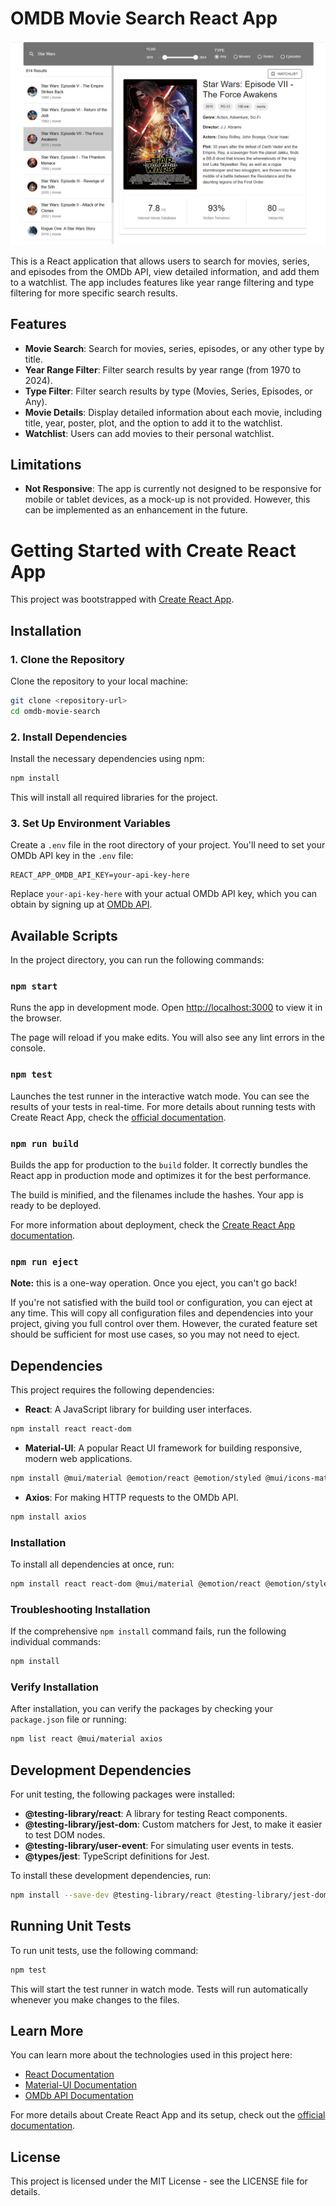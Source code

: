 # OMDB Movie Search React App 
![OMDB Movie Search React App ](public/omdb-movie-search-cover.png)

This is a React application that allows users to search for movies, series, and episodes from the OMDb API, view detailed information, and add them to a watchlist. The app includes features like year range filtering and type filtering for more specific search results.

## Features

- **Movie Search**: Search for movies, series, episodes, or any other type by title.
- **Year Range Filter**: Filter search results by year range (from 1970 to 2024).
- **Type Filter**: Filter search results by type (Movies, Series, Episodes, or Any).
- **Movie Details**: Display detailed information about each movie, including title, year, poster, plot, and the option to add it to the watchlist.
- **Watchlist**: Users can add movies to their personal watchlist.

## Limitations

- **Not Responsive**: The app is currently not designed to be responsive for mobile or tablet devices, as a mock-up is not provided. However, this can be implemented as an enhancement in the future.

# Getting Started with Create React App

This project was bootstrapped with [Create React App](https://github.com/facebook/create-react-app).

## Installation

### 1. Clone the Repository

Clone the repository to your local machine:

```bash
git clone <repository-url>
cd omdb-movie-search
```

### 2. Install Dependencies

Install the necessary dependencies using npm:

```bash
npm install
```

This will install all required libraries for the project.

### 3. Set Up Environment Variables

Create a `.env` file in the root directory of your project. You'll need to set your OMDb API key in the `.env` file:

```env
REACT_APP_OMDB_API_KEY=your-api-key-here
```

Replace `your-api-key-here` with your actual OMDb API key, which you can obtain by signing up at [OMDb API](http://www.omdbapi.com/).

## Available Scripts

In the project directory, you can run the following commands:

### `npm start`

Runs the app in development mode. Open [http://localhost:3000](http://localhost:3000) to view it in the browser.

The page will reload if you make edits. You will also see any lint errors in the console.

### `npm test`

Launches the test runner in the interactive watch mode. You can see the results of your tests in real-time. For more details about running tests with Create React App, check the [official documentation](https://create-react-app.dev/docs/running-tests/).

### `npm run build`

Builds the app for production to the `build` folder. It correctly bundles the React app in production mode and optimizes it for the best performance.

The build is minified, and the filenames include the hashes. Your app is ready to be deployed.

For more information about deployment, check the [Create React App documentation](https://create-react-app.dev/docs/deployment/).

### `npm run eject`

**Note:** this is a one-way operation. Once you eject, you can't go back!

If you're not satisfied with the build tool or configuration, you can eject at any time. This will copy all configuration files and dependencies into your project, giving you full control over them. However, the curated feature set should be sufficient for most use cases, so you may not need to eject.

## Dependencies

This project requires the following dependencies:

- **React**: A JavaScript library for building user interfaces.
```bash
npm install react react-dom
```

- **Material-UI**: A popular React UI framework for building responsive, modern web applications.
```bash
npm install @mui/material @emotion/react @emotion/styled @mui/icons-material
```

- **Axios**: For making HTTP requests to the OMDb API.
```bash
npm install axios
```

### Installation

To install all dependencies at once, run:

```bash
npm install react react-dom @mui/material @emotion/react @emotion/styled @mui/icons-material axios
```

### Troubleshooting Installation

If the comprehensive `npm install` command fails, run the following individual commands:

```bash
npm install
```
### Verify Installation

After installation, you can verify the packages by checking your `package.json` file or running:
```bash
npm list react @mui/material axios
```

## Development Dependencies

For unit testing, the following packages were installed:

- **@testing-library/react**: A library for testing React components.
- **@testing-library/jest-dom**: Custom matchers for Jest, to make it easier to test DOM nodes.
- **@testing-library/user-event**: For simulating user events in tests.
- **@types/jest**: TypeScript definitions for Jest.

To install these development dependencies, run:

```bash
npm install --save-dev @testing-library/react @testing-library/jest-dom @testing-library/user-event @types/jest
```

## Running Unit Tests

To run unit tests, use the following command:

```bash
npm test
```

This will start the test runner in watch mode. Tests will run automatically whenever you make changes to the files.

## Learn More

You can learn more about the technologies used in this project here:

- [React Documentation](https://reactjs.org/)
- [Material-UI Documentation](https://material-ui.com/)
- [OMDb API Documentation](http://www.omdbapi.com/)

For more details about Create React App and its setup, check out the [official documentation](https://create-react-app.dev/).

## License

This project is licensed under the MIT License - see the LICENSE file for details.
